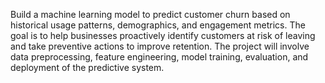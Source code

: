 Build a machine learning model to predict customer churn based on historical usage patterns, demographics, and engagement metrics. The goal is to help businesses proactively identify customers at risk of leaving and take preventive actions to improve retention. The project will involve data preprocessing, feature engineering, model training, evaluation, and deployment of the predictive system.